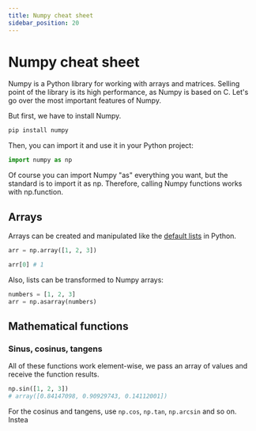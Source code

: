 ```yaml
---
title: Numpy cheat sheet
sidebar_position: 20
---
```



# Numpy cheat sheet 

Numpy is a Python library for working with arrays and matrices. Selling point of the library is its high performance, as Numpy is based on C. 
Let's go over the most important features of Numpy. 

But first, we have to install Numpy. 
```bash
pip install numpy
```
Then, you can import it and use it in your Python project: 

```python
import numpy as np
```

Of course you can import Numpy "as" everything you want, but the standard is to import it as np. 
Therefore, calling Numpy functions works with <i></i>np.function. 

## Arrays 

Arrays can be created and manipulated like the <a href="/python/lists">default lists</a> in Python. 

```python
arr = np.array([1, 2, 3])

arr[0] # 1 
```

Also, lists can be transformed to Numpy arrays: 

```python
numbers = [1, 2, 3]
arr = np.asarray(numbers)
```



## Mathematical functions 

### Sinus, cosinus, tangens 
All of these functions work element-wise, we pass an array of values and receive the function results. 

```python
np.sin([1, 2, 3])
# array([0.84147098, 0.90929743, 0.14112001])
```

For the cosinus and tangens, use <code>np.cos</code>, <code>np.tan</code>, <code>np.arcsin</code> and so on. 
Instea